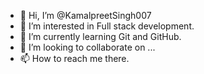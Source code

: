 - 👋 Hi, I’m @KamalpreetSingh007
- 👀 I’m interested in Full stack development.
- 🌱 I’m currently learning Git and GitHub.
- 💞️ I’m looking to collaborate on ...
- 📫 How to reach me there.

<!---
Kamalpreet Singh is a ✨ special ✨ repository because its `README.md` (this file) appears on your GitHub profile.
You can click the Preview link to take a look at your changes.
--->
